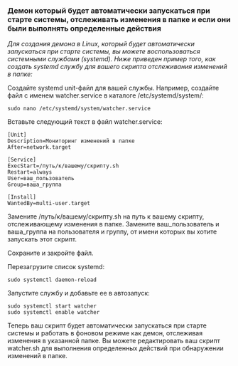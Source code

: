 ### Демон который будет автоматически запускаться при старте системы, отслеживать изменения в папке и если они были выполнять определенные действия

*Для создания демона в Linux, который будет автоматически запускаться при старте системы, вы можете воспользоваться системными службами (systemd). Ниже приведен пример того, как создать systemd службу для вашего скрипта отслеживания изменений в папке:*

Создайте systemd unit-файл для вашей службы. Например, создайте файл с именем watcher.service в каталоге /etc/systemd/system/:

```
sudo nano /etc/systemd/system/watcher.service
```
Вставьте следующий текст в файл watcher.service:
```
[Unit]
Description=Мониторинг изменений в папке
After=network.target

[Service]
ExecStart=/путь/к/вашему/скрипту.sh
Restart=always
User=ваш_пользователь
Group=ваша_группа

[Install]
WantedBy=multi-user.target
```

Замените /путь/к/вашему/скрипту.sh на путь к вашему скрипту, отслеживающему изменения в папке.
Замените ваш_пользователь и ваша_группа на пользователя и группу, от имени которых вы хотите запускать этот скрипт.

Сохраните и закройте файл.

Перезагрузите список systemd:

```
sudo systemctl daemon-reload
```
Запустите службу и добавьте ее в автозапуск:

```
sudo systemctl start watcher
sudo systemctl enable watcher
```

Теперь ваш скрипт будет автоматически запускаться при старте системы и работать в фоновом режиме как демон, отслеживая изменения в указанной папке. Вы можете редактировать ваш скрипт watcher.sh для выполнения определенных действий при обнаружении изменений в папке.




